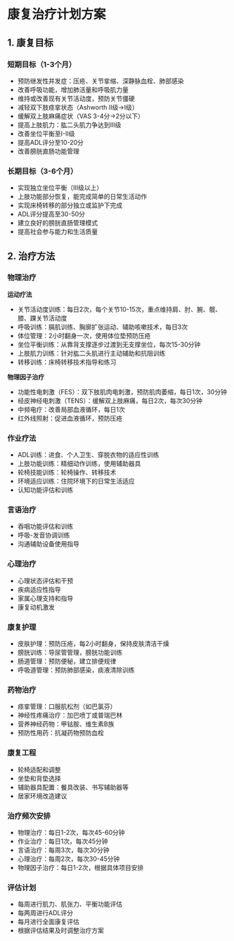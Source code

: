 # 康复治疗计划方案

## 1. 康复目标

### 短期目标（1-3个月）
- 预防继发性并发症：压疮、关节挛缩、深静脉血栓、肺部感染
- 改善呼吸功能，增加肺活量和呼吸肌力量
- 维持或改善现有关节活动度，预防关节僵硬
- 减轻双下肢痉挛状态（Ashworth II级→I级）
- 缓解双上肢麻痛症状（VAS 3-4分→2分以下）
- 提高上肢肌力：肱二头肌力争达到III级
- 改善坐位平衡至I-II级
- 提高ADL评分至10-20分
- 改善膀胱直肠功能管理

### 长期目标（3-6个月）
- 实现独立坐位平衡（III级以上）
- 上肢功能部分恢复，能完成简单的日常生活动作
- 实现床椅转移的部分独立或监护下完成
- ADL评分提高至30-50分
- 建立良好的膀胱直肠管理模式
- 提高社会参与能力和生活质量

## 2. 治疗方法

### 物理治疗
**运动疗法**
- 关节活动度训练：每日2次，每个关节10-15次，重点维持肩、肘、腕、髋、膝、踝关节活动度
- 呼吸训练：膈肌训练、胸廓扩张运动、辅助咳嗽技术，每日3次
- 体位管理：2小时翻身一次，使用体位垫预防压疮
- 坐位平衡训练：从靠背支撑逐步过渡到无支撑坐位，每次15-30分钟
- 上肢肌力训练：针对肱二头肌进行主动辅助和抗阻训练
- 转移训练：床椅转移技术指导和练习

**物理因子治疗**
- 功能性电刺激（FES）：双下肢肌肉电刺激，预防肌肉萎缩，每日1次，30分钟
- 经皮神经电刺激（TENS）：缓解双上肢麻痛，每日2次，每次30分钟
- 中频电疗：改善局部血液循环，每日1次
- 红外线照射：促进血液循环，预防压疮

### 作业疗法
- ADL训练：进食、个人卫生、穿脱衣物的适应性训练
- 上肢功能训练：精细动作训练，使用辅助器具
- 轮椅技能训练：轮椅操作、转移技术
- 环境适应训练：住院环境下的日常生活适应
- 认知功能评估和训练

### 言语治疗
- 吞咽功能评估和训练
- 呼吸-发音协调训练
- 沟通辅助设备使用指导

### 心理治疗
- 心理状态评估和干预
- 疾病适应性指导
- 家属心理支持和指导
- 康复动机激发

### 康复护理
- 皮肤护理：预防压疮，每2小时翻身，保持皮肤清洁干燥
- 膀胱训练：导尿管管理，膀胱功能训练
- 肠道管理：预防便秘，建立排便规律
- 呼吸道管理：预防肺部感染，痰液清除训练

### 药物治疗
- 痉挛管理：口服肌松剂（如巴氯芬）
- 神经性疼痛治疗：加巴喷丁或普瑞巴林
- 营养神经药物：甲钴胺、维生素B族
- 预防性用药：抗凝药物预防血栓

### 康复工程
- 轮椅适配和调整
- 坐垫和背垫选择
- 辅助器具配置：餐具改装、书写辅助器等
- 居家环境改造建议

### 治疗频次安排
- 物理治疗：每日1-2次，每次45-60分钟
- 作业治疗：每日1次，每次45分钟
- 言语治疗：每周3次，每次30分钟
- 心理治疗：每周2次，每次30-45分钟
- 物理因子治疗：每日1-2次，根据具体项目安排

### 评估计划
- 每周进行肌力、肌张力、平衡功能评估
- 每两周进行ADL评分
- 每月进行全面康复评估
- 根据评估结果及时调整治疗方案